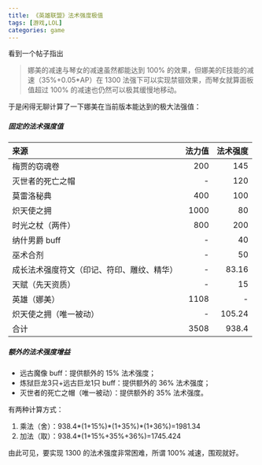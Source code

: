 ```yaml
---
title: 《英雄联盟》法术强度极值
tags: [游戏,LOL]
categories: game
---
```


看到一个帖子指出

> 娜美的减速与琴女的减速虽然都能达到 100% 的效果，但娜美的E技能的减速（35%+0.05*AP）在 1300 法强下可以实现禁锢效果，而琴女就算面板值超过 100% 的减速也仍然可以极其缓慢地移动。

于是闲得无聊计算了一下娜美在当前版本能达到的极大法强值：

##### 固定的法术强度值

来源|法力值|法术强度
:--|--:|--:
梅贾的窃魂卷|200|145
灭世者的死亡之帽|-|120
莫雷洛秘典|400|100
炽天使之拥|1000|80
时光之杖（两件）|800|200
纳什男爵 buff|-|40
巫术合剂|-|50
成长法术强度符文（印记、符印、雕纹、精华）|-|83.16
天赋（先天资质）|-|15
英雄（娜美）|1108|-
炽天使之拥（唯一被动）|-|105.24
合计|3508|938.4

##### 额外的法术强度增益

- 远古魔像 buff：提供额外的 15% 法术强度；
- 炼狱巨龙3只+远古巨龙1只 buff：提供额外的 36% 法术强度；
- 灭世者的死亡之帽（唯一被动）：提供额外的 35% 法术强度。

有两种计算方式：

1. 乘法（舍）：938.4\*(1+15%)\*(1+35%)\*(1+36%)=1981.34
2. 加法（取）：938.4\*(1+15%+35%+36%)=1745.424

由此可见，要实现 1300 的法术强度非常困难，所谓 100% 减速，围观就好。
